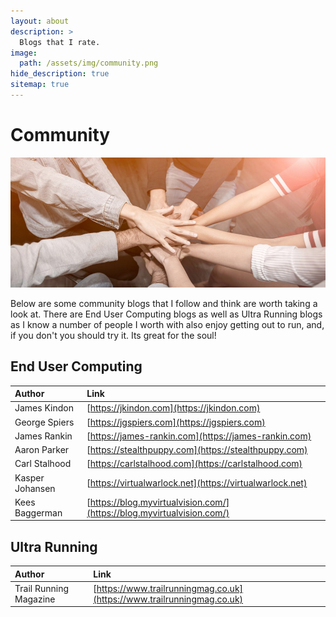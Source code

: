 ```yaml
---
layout: about
description: >
  Blogs that I rate.
image: 
  path: /assets/img/community.png
hide_description: true
sitemap: true
---
```


# Community 

![](/assets/img/community.png)

Below are some community blogs that I follow and think are worth taking a look at. There are End User Computing blogs as well as Ultra Running blogs as I know a number of people I worth with also enjoy getting out to run, and, if you don't you should try it. Its great for the soul!

## End User Computing

| Author | Link | 
|:-----------------|:-----------|
| James Kindon | [https://jkindon.com](https://jkindon.com) | 
| George Spiers | [https://jgspiers.com](https://jgspiers.com) | 
| James Rankin | [https://james-rankin.com](https://james-rankin.com) | 
| Aaron Parker | [https://stealthpuppy.com](https://stealthpuppy.com) | 
| Carl Stalhood | [https://carlstalhood.com](https://carlstalhood.com) | 
| Kasper Johansen| [https://virtualwarlock.net](https://virtualwarlock.net) | 
| Kees Baggerman | [https://blog.myvirtualvision.com/](https://blog.myvirtualvision.com/) |

## Ultra Running

| Author | Link | 
|:-----------------|:-----------|
| Trail Running Magazine | [https://www.trailrunningmag.co.uk](https://www.trailrunningmag.co.uk) | 